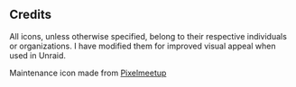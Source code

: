 ## Credits

All icons, unless otherwise specified, belong to their respective individuals or organizations. I have modified them for improved visual appeal when used in Unraid.

Maintenance icon made from [Pixelmeetup](https://www.flaticon.com/authors/pixelmeetup)